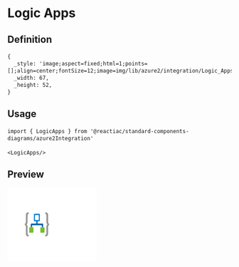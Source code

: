 # Logic Apps

## Definition

```
{
  _style: 'image;aspect=fixed;html=1;points=[];align=center;fontSize=12;image=img/lib/azure2/integration/Logic_Apps.svg;strokeColor=none;',
  _width: 67,
  _height: 52,
}
```

## Usage

```
import { LogicApps } from '@reactiac/standard-components-diagrams/azure2Integration'

<LogicApps/>
```

## Preview

<img src="./logic-apps.png" width="200"/>
